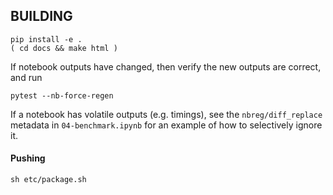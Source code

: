 <!-- Copyright (c) 2024 Graphcore Ltd. All rights reserved. -->

## BUILDING

```
pip install -e .
( cd docs && make html )
```

If notebook outputs have changed, then verify the new outputs are correct, and run
```
pytest --nb-force-regen
```
If a notebook has volatile outputs (e.g. timings), see the `nbreg/diff_replace` metadata in `04-benchmark.ipynb` for an example of how to selectively ignore it.


#### Pushing
```
sh etc/package.sh
```
